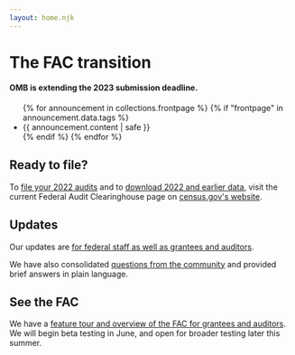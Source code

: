 ```yaml
---
layout: home.njk
---
```


# The FAC transition

<div
  class="usa-summary-box"
  role="region"
  aria-labelledby="summary-box-key-information"
>
  <div class="usa-summary-box__body">
    <h4 class="usa-summary-box__heading" id="summary-box-key-information">
OMB is extending the 2023 submission deadline.</h4>
    <div class="usa-summary-box__text">
      <ul class="usa-list">
      {% for announcement in collections.frontpage %}
        {% if "frontpage" in announcement.data.tags %}
          <li>{{ announcement.content | safe }}</li>
        {% endif %}
      {% endfor %}
      </ul>
    </div>
  </div>
</div>

## Ready to file?

To <a href="https://facweb.census.gov/uploadpdf.aspx">file your 2022 audits</a> and to <a href="https://facdissem.census.gov/Main.aspx">download 2022 and earlier data</a>, visit the current Federal Audit Clearinghouse page on [census.gov's website](https://facweb.census.gov/uploadpdf.aspx).  

## Updates

Our updates are [for federal staff as well as grantees and auditors](updates/).

We have also consolidated [questions from the community](faq/) and provided brief answers in plain language.

## See the FAC

We have a [feature tour and overview of the FAC for grantees and auditors](walkthrough/). We will begin beta testing in June, and open for broader testing later this summer.


<!-- 
Stay up-to-date on the progress of the fac.gov transition by signing up for our monthly newsletter.
-->

<!-- 
* AmeriCorps is the first external partner to use the new data dissemination API built by our FAC engineers.
* We've introduced [GitHub FAC Discussions](https://github.com/GSA-TTS/FAC/discussions) to communicate with developers who are using the FAC API in their work. The GitHub site is primarily for a tech audience to ask questions, share ideas, and engage with other community members. It's open to federal employees and contractors. Be sure to review and abide by the code of conduct.
* We're wrapping up user research with Audit Resolution Officials, where we interviewed 18 individuals from 12 different agencies. The conversations were invaluable and provided insights into how FAC's data dissemination tools are being used and will help guide our future design processes.
* We're working with grantee and audit organizations like the American Institute of Certified Public Accountants, the National Association of State Auditors, Comptrollers and Treasurers, the National Grants Management Association, and GRANTS.GOV to keep all stakeholders informed regarding the FAC transition.

You can also read more from the project team on [our GitHub repository](https://github.com/GSA-TTS/FAC/wiki) or on this website.
-->